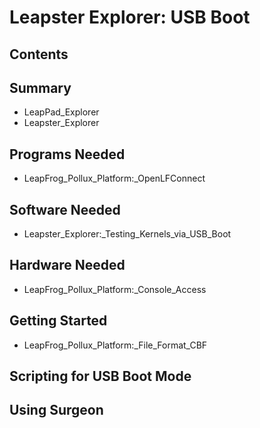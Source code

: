 # Leapster Explorer: USB Boot
## Contents
## Summary
* LeapPad_Explorer
* Leapster_Explorer
## Programs Needed
* LeapFrog_Pollux_Platform:_OpenLFConnect
## Software Needed
* Leapster_Explorer:_Testing_Kernels_via_USB_Boot
## Hardware Needed
* LeapFrog_Pollux_Platform:_Console_Access
## Getting Started
* LeapFrog_Pollux_Platform:_File_Format_CBF
## Scripting for USB Boot Mode
## Using Surgeon

